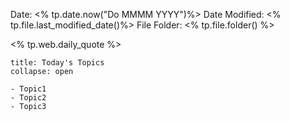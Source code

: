 Date: <% tp.date.now("Do MMMM YYYY")%>
Date Modified: <% tp.file.last_modified_date()%>
File Folder: <% tp.file.folder() %>

<% tp.web.daily_quote %>

```ad-abstract
title: Today's Topics
collapse: open

- Topic1
- Topic2
- Topic3

```
